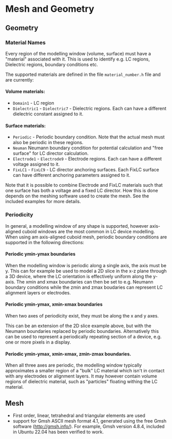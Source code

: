 # Mesh and Geometry


## Geometry
### Material Names
Every region of the modelling window (volume, surface) must have a "material" associated
with it. This is used to identify e.g. LC regions, Dielectric regions, boundary conditions etc.

The supported materials are defined in the file `material_number.h` file and are currently:

#### Volume materials:

- `Domain1` - LC region 
- `Dielectric1` - `Dielectric7` - Dielectric regions. Each can have a different dielectric constant assigned to it. 

#### Surface materials:
- `Periodic` - Periodic boundary condition. Note that the actual mesh must also be periodic in these regions.
- `Neuman` Neumann boundary condition for potential calculation and "free surface" for LC director calculation.
- `Electrode1` - `Electrode9` - Electrode regions. Each can have a different voltage assigned to it.
- `FixLC1` - `FixLC9` - LC director anchoring surfaces. Each FixLC surface can have different anchoring parameters assigned to it. 

Note that it is possible to combine Electrode and FixLC materials such that one surface has both a voltage and a fixed LC director.
How this is done depends on the meshing software used to create the mesh. See the included examples for more details.

### Periodicity
In general, a modelling window of any shape is supported, however axis-aligned cuboid windows are the most common in LC device modelling.
When using am axis-aligned cuboid mesh, periodic boundary conditions are supported in the following directions:

#### Periodic ymin-ymax boundaries
When the modelling window is periodic along a single axis, the axis must be y. This can for example be 
used to model a 2D slice in the x-z plane through a 3D device, where the LC orientation is effectively uniform along the y-axis. 
The xmin and xmax boundaries can then be set to e.g. Neumann boundary conditions while the zmin and zmax boudaries can 
represent LC alignment layers or electrodes.

#### Periodic ymin-ymax, xmin-xmax boundaries

When two axes of periodicity exist, they must be along the x and y axes.

This can be an extension of the 2D slice example above, but with the Neumann boundaries replaced by periodic boundaries.
Alternatively this can be used to represent a periodically repeating section of a device, e.g. one or more pixels in a display. 

#### Periodic ymin-ymax, xmin-xmax, zmin-zmax boundaries.
When all three axes are periodic, the modelling window typically approximates a smaller region of a "bulk" LC material which 
isn't in contact with any electrodes or alignment layers. It may however contain volume regions of dielectric material, such as
"particles" floating withing the LC material. 

## Mesh
- First order, linear, tetrahedral and triangular elements are used
- support for Gmsh ASCII mesh format 4.1, generated using the free Gmsh software (http://gmsh.info/). For example, 
Gmsh version 4.8.4, included in Ubuntu 22.04 has been verified to work. 

